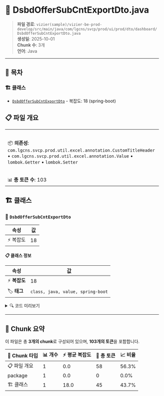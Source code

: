 # 📄 DsbdOfferSubCntExportDto.java

> **파일 경로**: `vizier(sample)/vizier-be-prod-develop/src/main/java/com/lgcns/svcp/prod/ui/prod/dto/dashboard/DsbdOfferSubCntExportDto.java`  
> **생성일**: 2025-10-01  
> **Chunk 수**: 3개  
> **언어**: Java
---

## 📑 목차

### 🏗️ 클래스
- [`DsbdOfferSubCntExportDto`](#class-dsbdoffersubcntexportdto) - 복잡도: 18 (spring-boot)

## 📋 파일 개요

| | |
|--|--|
| 📦 **의존성**: `com.lgcns.svcp.prod.util.excel.annotation.CustomTitleHeader` • `com.lgcns.svcp.prod.util.excel.annotation.Value` • `lombok.Getter` • `lombok.Setter` | ⚡ **총 복잡도**: 18 |
| 📊 **총 토큰 수**: 103 |  |



## 🏗️ 클래스

### <a id="class-dsbdoffersubcntexportdto"></a>🎯 `DsbdOfferSubCntExportDto`

| 속성 | 값 |
|------|----|
| ⚡ 복잡도 | 18 |



#### 📋 클래스 정보

| 속성 | 값 |
|------|----|
| ⚡ **복잡도** | 18 || 📍 **라인 범위** | 12-12 |
| 🏷️ **태그** | `class, java, value, spring-boot` || 🏗️ **프레임워크** | `spring-boot` |

<details>
<summary>🔍 코드 미리보기</summary>

```java
public class DsbdOfferSubCntExportDto {
	
	@Value(name ="dashboard.subscribertop10.excel.offercode")
	private String code;
	
	@Value(name ="dashboard.subscribertop10.excel.offertype")
	private String type;
	
	@Value(name ="dashboard.subscribertop10.excel.offername")
	private String name;
	
	@Value(name ="dashboard.subscribertop10.excel.noofsubscriber")
	private Integer subscriber;
	
	@Value(name ="dashboard.subscribertop10.excel.status")
	private String status;
	
	@Value(name ="dashboard.subscribertop10.excel.startdate")
	private String startDate;
	
	@Value(name ="dashboard.subscribertop10.excel.enddate")
	private String endDate;
	
	@Value(name ="dashboard.subscribertop10.excel.duration")
	private Long duration;
}...
```

**Chunk 정보**
- 🆔 **ID**: `453b82495970`
- 📍 **라인**: 12-12
- 📊 **토큰**: 45
- 🏷️ **태그**: `class, java, value, spring-boot`

</details>

---





## 🧩 Chunk 요약

이 파일은 총 **3개의 chunk**로 구성되어 있으며, **103개의 토큰**을 포함합니다.

| 🧩 Chunk 타입 | 📊 개수 | ⚡ 평균 복잡도 | 📝 총 토큰 | 📈 비율 |
|---------------|--------|-------------|----------|--------|
| 📋 파일 개요 | 1 | 0.0 | 58 | 56.3% |
| package | 1 | 0.0 | 0 | 0.0% |
| 🏗️ 클래스 | 1 | 18.0 | 45 | 43.7% |

